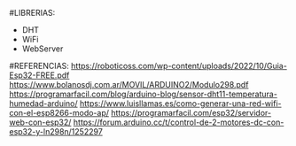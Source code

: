 #LIBRERIAS:
  - DHT
  - WiFi
  - WebServer

#REFERENCIAS:
https://roboticoss.com/wp-content/uploads/2022/10/Guia-Esp32-FREE.pdf
https://www.bolanosdj.com.ar/MOVIL/ARDUINO2/Modulo298.pdf
https://programarfacil.com/blog/arduino-blog/sensor-dht11-temperatura-humedad-arduino/
https://www.luisllamas.es/como-generar-una-red-wifi-con-el-esp8266-modo-ap/
https://programarfacil.com/esp32/servidor-web-con-esp32/
https://forum.arduino.cc/t/control-de-2-motores-dc-con-esp32-y-ln298n/1252297

